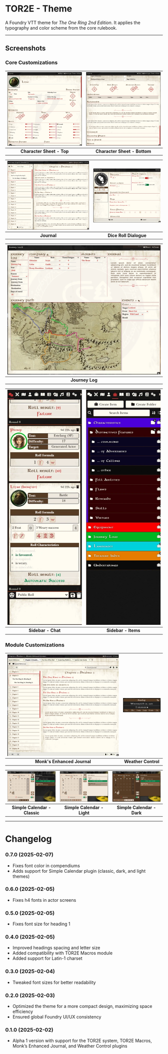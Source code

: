 # TOR2E - Theme
A Foundry VTT theme for *The One Ring 2nd Edition*. It applies the typography and color scheme from the core rulebook.

---

## Screenshots

### Core Customizations 

| ![Character Sheet Top](screenshots/character_sheet.webp) | ![Character Sheet Bottom](screenshots/character_sheet_description.webp) |  
|:--:|:--:|  
| **Character Sheet - Top** | **Character Sheet - Bottom** |  

| ![Journal](screenshots/journal.webp) | ![Dice Roll Dialogue](screenshots/roll_dialogue.webp) |  
|:--:|:--:|  
| **Journal** | **Dice Roll Dialogue** |  

| ![Journey Log](screenshots/journey_log.webp) |
|:--:|
| **Journey Log** |  

| ![Sidebar - Chat](screenshots/chat.webp) | ![Sidebar - Items](screenshots/sidebar_items.webp) |  
|:--:|:--:|  
| **Sidebar - Chat** | **Sidebar - Items** |  

### Module Customizations
| ![Monk's Enhanced Journal](screenshots/monks_enhanced_journal.webp) | ![Weather Control](screenshots/weather_control.webp) | 
|:--:|:----------------------------------------------------:|  
| **Monk's Enhanced Journal** |**Weather Control**|  

| ![Simple Calendar - Classic](screenshots/simple_calendar_classic.webp) | ![Simple Calendar - Light](screenshots/simple_calendar_light.webp) | ![Simple Calendar - Dark](screenshots/simple_calendar_dark.webp) |  
|:--:|:--:|:--:|  
| **Simple Calendar - Classic** | **Simple Calendar - Light** | **Simple Calendar - Dark** |  

--- 

# Changelog

### 0.7.0 (2025-02-07)
- Fixes font color in compendiums
- Adds support for Simple Calendar plugin (classic, dark, and light themes)

### 0.6.0 (2025-02-05)
- Fixes h4 fonts in actor screens

### 0.5.0 (2025-02-05)
- Fixes font size for heading 1

### 0.4.0 (2025-02-05)
- Improved headings spacing and letter size
- Added compatibility with TOR2E Macros module
- Added support for Latin-1 charset

### 0.3.0 (2025-02-04)
- Tweaked font sizes for better readability

### 0.2.0 (2025-02-03)
- Optimized the theme for a more compact design, maximizing space efficiency
- Ensured global Foundry UI/UX consistency

### 0.1.0 (2025-02-02)
- Alpha 1 version with support for the TOR2E system, TOR2E Macros, Monk’s Enhanced Journal, and Weather Control plugins  